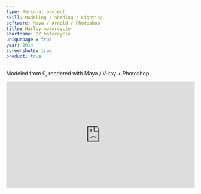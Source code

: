 ```yaml
---
type: Personal project
skill: Modeling / Shading / Lighting
software: Maya / Arnold / Photoshop
title: Harley motorcycle
shortname: 07_motorcycle
uniquepage : true 
year: 2014
screenshots: true
product: true
---
```


Modeled from 0, rendered with Maya / V-ray + Photoshop
<div style="padding:56.25% 0 0 0;position:relative;"><iframe src="https://player.vimeo.com/video/69372049?title=0&amp;byline=0&amp;portrait=0&amp;badge=0&amp;autopause=0&amp;player_id=0&amp;app_id=58479" frameborder="0" allow="autoplay; fullscreen; picture-in-picture; clipboard-write" style="position:absolute;top:0;left:0;width:100%;height:100%;" title="Harley Davidson V-Rod Night Rod® Special"></iframe></div><script src="https://player.vimeo.com/api/player.js"></script>